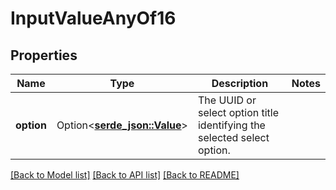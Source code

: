 # InputValueAnyOf16

## Properties

Name | Type | Description | Notes
------------ | ------------- | ------------- | -------------
**option** | Option<[**serde_json::Value**](.md)> | The UUID or select option title identifying the selected select option. | 

[[Back to Model list]](../README.md#documentation-for-models) [[Back to API list]](../README.md#documentation-for-api-endpoints) [[Back to README]](../README.md)


